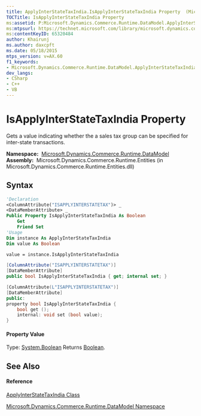 ```yaml
---
title: ApplyInterStateTaxIndia.IsApplyInterStateTaxIndia Property  (Microsoft.Dynamics.Commerce.Runtime.DataModel)
TOCTitle: IsApplyInterStateTaxIndia Property
ms:assetid: P:Microsoft.Dynamics.Commerce.Runtime.DataModel.ApplyInterStateTaxIndia.IsApplyInterStateTaxIndia
ms:mtpsurl: https://technet.microsoft.com/library/microsoft.dynamics.commerce.runtime.datamodel.applyinterstatetaxindia.isapplyinterstatetaxindia(v=AX.60)
ms:contentKeyID: 65320484
author: Khairunj
ms.author: daxcpft
ms.date: 05/18/2015
mtps_version: v=AX.60
f1_keywords:
- Microsoft.Dynamics.Commerce.Runtime.DataModel.ApplyInterStateTaxIndia.IsApplyInterStateTaxIndia
dev_langs:
- CSharp
- C++
- VB
---
```


# IsApplyInterStateTaxIndia Property

Gets a value indicating whether the a sales tax group can be specified for inter-state transactions.

**Namespace:**  [Microsoft.Dynamics.Commerce.Runtime.DataModel](microsoft-dynamics-commerce-runtime-datamodel-namespace.md)  
**Assembly:**  Microsoft.Dynamics.Commerce.Runtime.Entities (in Microsoft.Dynamics.Commerce.Runtime.Entities.dll)

## Syntax

``` vb
'Declaration
<ColumnAttribute("ISAPPLYINTERSTATETAX")> _
<DataMemberAttribute> _
Public Property IsApplyInterStateTaxIndia As Boolean
    Get
    Friend Set
'Usage
Dim instance As ApplyInterStateTaxIndia
Dim value As Boolean

value = instance.IsApplyInterStateTaxIndia
```

``` csharp
[ColumnAttribute("ISAPPLYINTERSTATETAX")]
[DataMemberAttribute]
public bool IsApplyInterStateTaxIndia { get; internal set; }
```

``` c++
[ColumnAttribute(L"ISAPPLYINTERSTATETAX")]
[DataMemberAttribute]
public:
property bool IsApplyInterStateTaxIndia {
    bool get ();
    internal: void set (bool value);
}
```

#### Property Value

Type: [System.Boolean](https://technet.microsoft.com/library/a28wyd50\(v=ax.60\))  
Returns [Boolean](https://technet.microsoft.com/library/a28wyd50\(v=ax.60\)).  

## See Also

#### Reference

[ApplyInterStateTaxIndia Class](applyinterstatetaxindia-class-microsoft-dynamics-commerce-runtime-datamodel.md)

[Microsoft.Dynamics.Commerce.Runtime.DataModel Namespace](microsoft-dynamics-commerce-runtime-datamodel-namespace.md)

